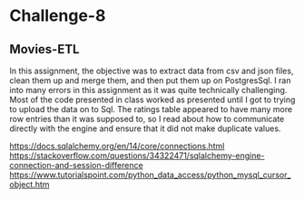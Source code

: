 # Challenge-8
## Movies-ETL
In this assignment, the objective was to extract data from csv and json files, clean them up and merge them, and then put them up on PostgresSql. I ran into many
errors in this assignment as it was quite technically challenging. Most of the code presented in class worked as presented until I got to trying to upload the data on to Sql. The ratings
table appeared to have many more row entries than it was supposed to, so I read about how to communicate directly with the engine and ensure that it did not make
duplicate values.

https://docs.sqlalchemy.org/en/14/core/connections.html
https://stackoverflow.com/questions/34322471/sqlalchemy-engine-connection-and-session-difference
https://www.tutorialspoint.com/python_data_access/python_mysql_cursor_object.htm
